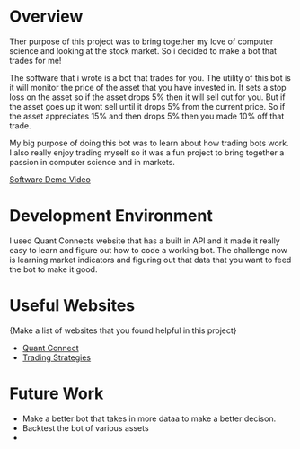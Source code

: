 # Overview

Ther purpose of this project was to bring together my love of computer science and looking at the stock market. So i decided to make a bot that trades for me! 

The software that i wrote is a bot that trades for you. The utility of this bot is it will monitor the price of the asset that you have invested in. It sets a stop loss on the asset so if the asset drops 5% then it will sell out for you. But if the asset goes up it wont sell until it drops 5% from the current price. 
So if the asset appreciates 15% and then drops 5% then you made 10% off that trade. 

My big purpose of doing this bot was to learn about how trading bots work. I also really enjoy trading myself so it was a fun project to bring together a passion in computer science and in markets. 

[Software Demo Video](https://youtu.be/Ip-k0JZ0yfM)

# Development Environment

I used Quant Connects website that has a built in API and it made it really easy to learn and figure out how to code a working bot. The challenge now is learning market indicators and figuring out that data that you want to feed the bot to make it good.

# Useful Websites

{Make a list of websites that you found helpful in this project}
* [Quant Connect ](https://www.quantconnect.com/)
* [Trading Strategies](hhttps://www.tradingview.com/scripts/?script_type=strategies)

# Future Work

* Make a better bot that takes in more dataa to make a better decison.
* Backtest the bot of various assets 
* 